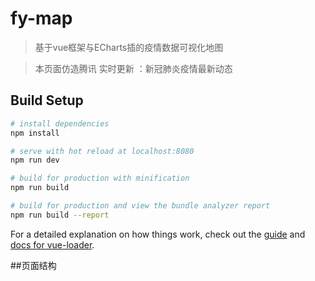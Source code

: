# fy-map

> 基于vue框架与ECharts插的疫情数据可视化地图

> 本页面仿造腾讯  实时更新 ：新冠肺炎疫情最新动态

## Build Setup

``` bash
# install dependencies
npm install

# serve with hot reload at localhost:8080
npm run dev

# build for production with minification
npm run build

# build for production and view the bundle analyzer report
npm run build --report
```

For a detailed explanation on how things work, check out the [guide](http://vuejs-templates.github.io/webpack/) and [docs for vue-loader](http://vuejs.github.io/vue-loader).

##页面结构
